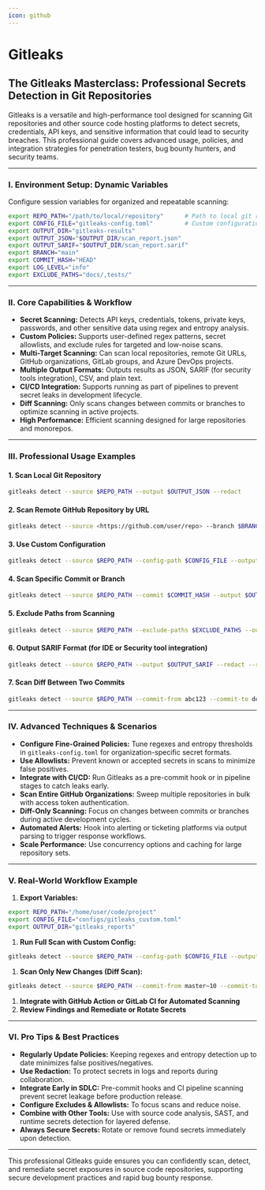 ```yaml
---
icon: github
---
```


# Gitleaks

## The Gitleaks Masterclass: Professional Secrets Detection in Git Repositories

Gitleaks is a versatile and high-performance tool designed for scanning Git repositories and other source code hosting platforms to detect secrets, credentials, API keys, and sensitive information that could lead to security breaches. This professional guide covers advanced usage, policies, and integration strategies for penetration testers, bug bounty hunters, and security teams.

***

### I. Environment Setup: Dynamic Variables

Configure session variables for organized and repeatable scanning:

```bash
export REPO_PATH="/path/to/local/repository"      # Path to local git repo or clone URL for remote repo
export CONFIG_FILE="gitleaks-config.toml"         # Custom configuration for secrets patterns and allowlist
export OUTPUT_DIR="gitleaks-results"
export OUTPUT_JSON="$OUTPUT_DIR/scan_report.json"
export OUTPUT_SARIF="$OUTPUT_DIR/scan_report.sarif"
export BRANCH="main"
export COMMIT_HASH="HEAD"
export LOG_LEVEL="info"
export EXCLUDE_PATHS="docs/,tests/"

```

***

### II. Core Capabilities & Workflow

* **Secret Scanning:** Detects API keys, credentials, tokens, private keys, passwords, and other sensitive data using regex and entropy analysis.
* **Custom Policies:** Supports user-defined regex patterns, secret allowlists, and exclude rules for targeted and low-noise scans.
* **Multi-Target Scanning:** Can scan local repositories, remote Git URLs, GitHub organizations, GitLab groups, and Azure DevOps projects.
* **Multiple Output Formats:** Outputs results as JSON, SARIF (for security tools integration), CSV, and plain text.
* **CI/CD Integration:** Supports running as part of pipelines to prevent secret leaks in development lifecycle.
* **Diff Scanning:** Only scans changes between commits or branches to optimize scanning in active projects.
* **High Performance:** Efficient scanning designed for large repositories and monorepos.

***

### III. Professional Usage Examples

#### 1. Scan Local Git Repository

```bash
gitleaks detect --source $REPO_PATH --output $OUTPUT_JSON --redact

```

#### 2. Scan Remote GitHub Repository by URL

```bash
gitleaks detect --source <https://github.com/user/repo> --branch $BRANCH --output $OUTPUT_JSON --redact

```

#### 3. Use Custom Configuration

```bash
gitleaks detect --source $REPO_PATH --config-path $CONFIG_FILE --output $OUTPUT_JSON --redact

```

#### 4. Scan Specific Commit or Branch

```bash
gitleaks detect --source $REPO_PATH --commit $COMMIT_HASH --output $OUTPUT_JSON --redact

```

#### 5. Exclude Paths from Scanning

```bash
gitleaks detect --source $REPO_PATH --exclude-paths $EXCLUDE_PATHS --output $OUTPUT_JSON --redact

```

#### 6. Output SARIF Format (for IDE or Security tool integration)

```bash
gitleaks detect --source $REPO_PATH --output $OUTPUT_SARIF --redact --report-format sarif

```

#### 7. Scan Diff Between Two Commits

```bash
gitleaks detect --source $REPO_PATH --commit-from abc123 --commit-to def456 --output $OUTPUT_JSON --redact

```

***

### IV. Advanced Techniques & Scenarios

* **Configure Fine-Grained Policies:** Tune regexes and entropy thresholds in `gitleaks-config.toml` for organization-specific secret formats.
* **Use Allowlists:** Prevent known or accepted secrets in scans to minimize false positives.
* **Integrate with CI/CD:** Run Gitleaks as a pre-commit hook or in pipeline stages to catch leaks early.
* **Scan Entire GitHub Organizations:** Sweep multiple repositories in bulk with access token authentication.
* **Diff-Only Scanning:** Focus on changes between commits or branches during active development cycles.
* **Automated Alerts:** Hook into alerting or ticketing platforms via output parsing to trigger response workflows.
* **Scale Performance:** Use concurrency options and caching for large repository sets.

***

### V. Real-World Workflow Example

1. **Export Variables:**

```bash
export REPO_PATH="/home/user/code/project"
export CONFIG_FILE="configs/gitleaks_custom.toml"
export OUTPUT_DIR="gitleaks_reports"

```

1. **Run Full Scan with Custom Config:**

```bash
gitleaks detect --source $REPO_PATH --config-path $CONFIG_FILE --output $OUTPUT_DIR/scan_full.json --redact

```

1. **Scan Only New Changes (Diff Scan):**

```bash
gitleaks detect --source $REPO_PATH --commit-from master~10 --commit-to master --output $OUTPUT_DIR/scan_diff.json --redact

```

1. **Integrate with GitHub Action or GitLab CI for Automated Scanning**
2. **Review Findings and Remediate or Rotate Secrets**

***

### VI. Pro Tips & Best Practices

* **Regularly Update Policies:** Keeping regexes and entropy detection up to date minimizes false positives/negatives.
* **Use Redaction:** To protect secrets in logs and reports during collaboration.
* **Integrate Early in SDLC:** Pre-commit hooks and CI pipeline scanning prevent secret leakage before production release.
* **Configure Excludes & Allowlists:** To focus scans and reduce noise.
* **Combine with Other Tools:** Use with source code analysis, SAST, and runtime secrets detection for layered defense.
* **Always Secure Secrets:** Rotate or remove found secrets immediately upon detection.

***

This professional Gitleaks guide ensures you can confidently scan, detect, and remediate secret exposures in source code repositories, supporting secure development practices and rapid bug bounty response.
